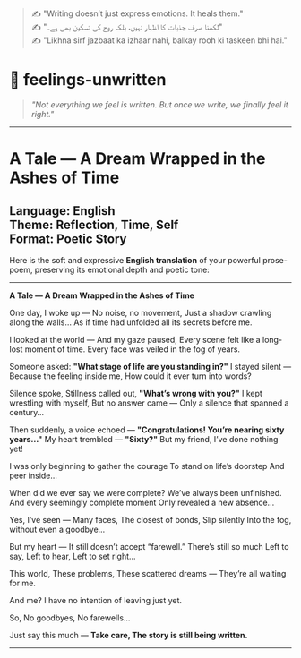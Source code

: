> ✍️ "Writing doesn’t just express emotions. It heals them."  
> ✍️ "لکھنا صرف جذبات کا اظہار نہیں، بلکہ روح کی تسکین بھی ہے۔"  
> ✍️ "Likhna sirf jazbaat ka izhaar nahi, balkay rooh ki taskeen bhi hai."

# 🌿 feelings-unwritten

> _"Not everything we feel is written. But once we write, we finally feel it right."_  

---
# A Tale — A Dream Wrapped in the Ashes of Time
**Language:** English  
**Theme:** Reflection, Time, Self  
**Format:** Poetic Story  
---
Here is the soft and expressive **English translation** of your powerful prose-poem, preserving its emotional depth and poetic tone:

---

**A Tale — A Dream Wrapped in the Ashes of Time**

One day,
I woke up —
No noise, no movement,
Just a shadow crawling along the walls...
As if time had unfolded all its secrets before me.

I looked at the world —
And my gaze paused,
Every scene felt like a long-lost moment of time.
Every face was veiled in the fog of years.

Someone asked:
**"What stage of life are you standing in?"**
I stayed silent —
Because the feeling inside me,
How could it ever turn into words?

Silence spoke,
Stillness called out,
**"What’s wrong with you?"**
I kept wrestling with myself,
But no answer came —
Only a silence that spanned a century…

Then suddenly, a voice echoed —
**"Congratulations!
You’re nearing sixty years..."**
My heart trembled —
**"Sixty?"**
But my friend, I’ve done nothing yet!

I was only beginning to gather the courage
To stand on life’s doorstep
And peer inside…

When did we ever say we were complete?
We’ve always been unfinished.
And every seemingly complete moment
Only revealed a new absence...

Yes, I’ve seen —
Many faces,
The closest of bonds,
Slip silently
Into the fog, without even a goodbye...

But my heart —
It still doesn’t accept “farewell.”
There’s still so much
Left to say,
Left to hear,
Left to set right…

This world,
These problems,
These scattered dreams —
They’re all waiting for me.

And me?
I have no intention of leaving just yet.

So,
No goodbyes,
No farewells...

Just say this much —
**Take care,
The story is still being written.**

---

